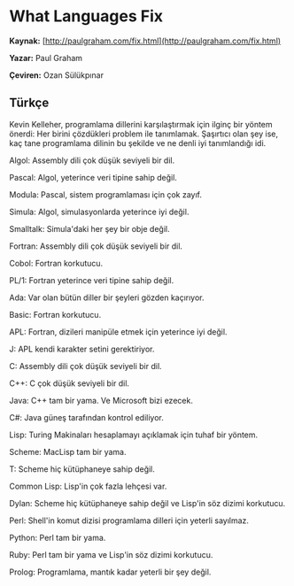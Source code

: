 # What Languages Fix

**Kaynak:** [http://paulgraham.com/fix.html](http://paulgraham.com/fix.html)

**Yazar:** Paul Graham

**Çeviren:** Ozan Sülükpınar

## Türkçe

Kevin Kelleher, programlama dillerini karşılaştırmak için ilginç bir yöntem önerdi: Her birini çözdükleri problem ile tanımlamak. Şaşırtıcı olan şey ise, kaç tane programlama dilinin bu şekilde ve ne denli iyi tanımlandığı idi.

Algol: Assembly dili çok düşük seviyeli bir dil.

Pascal: Algol, yeterince veri tipine sahip değil.

Modula: Pascal, sistem programlaması için çok zayıf.

Simula: Algol, simulasyonlarda yeterince iyi değil.

Smalltalk: Simula'daki her şey bir obje değil.

Fortran: Assembly dili çok düşük seviyeli bir dil.

Cobol: Fortran korkutucu.

PL/1: Fortran yeterince veri tipine sahip değil.

Ada: Var olan bütün diller bir şeyleri gözden kaçırıyor.

Basic: Fortran korkutucu.

APL: Fortran, dizileri manipüle etmek için yeterince iyi değil.

J: APL kendi karakter setini gerektiriyor.

C: Assembly dili çok düşük seviyeli bir dil.

C++: C çok düşük seviyeli bir dil.

Java: C++ tam bir yama. Ve Microsoft bizi ezecek.

C#: Java güneş tarafından kontrol ediliyor.

Lisp: Turing Makinaları hesaplamayı açıklamak için tuhaf bir yöntem.

Scheme: MacLisp tam bir yama.

T: Scheme hiç kütüphaneye sahip değil.

Common Lisp: Lisp'in çok fazla lehçesi var.

Dylan: Scheme hiç kütüphaneye sahip değil ve Lisp'in söz dizimi korkutucu.

Perl: Shell'in komut dizisi programlama dilleri için yeterli sayılmaz.

Python: Perl tam bir yama.

Ruby: Perl tam bir yama ve Lisp'in söz dizimi korkutucu.

Prolog: Programlama, mantık kadar yeterli bir şey değil.

